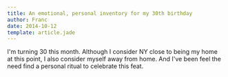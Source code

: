 ```yaml
---
title: An emotional, personal inventory for my 30th birthday
author: Franc
date: 2014-10-12
template: article.jade
---
```


I'm turning 30 this month. Although I consider NY close to being my home at this point, I also consider myself away from home. And I've been feel the need find a personal ritual to celebrate this feat. 